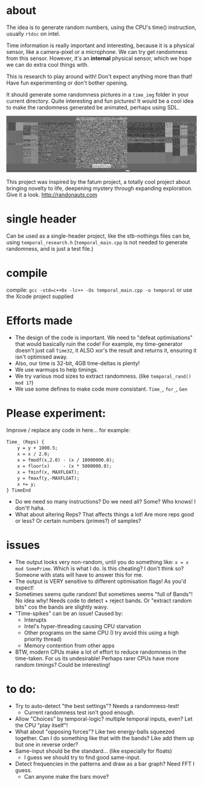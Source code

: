 
# about

The idea is to generate random numbers, using the CPU's time() instruction, usually `rtdsc` on intel.

Time information is really important and interesting, because it is a physical sensor, like a camera-pixel or a microphone. We can try get randomness from this sensor. However, it's an **internal** physical sensor, which we hope we can do extra cool things with.

This is research to play around with! Don't expect anything more than that! Have fun experimenting or don't bother opening.

It should generate some randomness pictures in a `time_img` folder in your current directory. Quite interesting and fun pictures! It would be a cool idea to make the randomness generated be animated, perhaps using SDL.

![Temporal Randomness](screenshot.png)

This project was inspired by the fatum project, a totally cool project about bringing novelty to life, deepening mystery through expanding exploration. Give it a look. http://randonauts.com



# single header   

Can be used as a single-header project, like the stb-nothings files can be, using `temporal_research.h` (`temporal_main.cpp` is not needed to generate randomness, and is just a test file.)
    


# compile

compile: `gcc -std=c++0x -lc++ -Os temporal_main.cpp -o temporal`
or use the Xcode project supplied



# Efforts made

* The design of the code is important. We need to "defeat optimisations" that would basically ruin the code! For example, my time-generator doesn't just call `Time32`, it ALSO xor's the result and returns it, ensuring it isn't optimised away.
* Also, our time is 32-bit, 4GB time-deltas is plenty!
* We use warmups to help timings.
* We try various mod sizes to extract randomness. (like `temporal_rand() mod 17`)
* We use some defines to make code more consistant. `Time_`, `for_`, `Gen`
    

# Please experiment:

Improve / replace any code in here... for example:

    Time_ (Reps) {
        y = y + 1000.5;
        x = x / 2.0;
        x = fmodf(x,2.0) - (x / 10000000.0);
        x = floor(x)     - (x * 5000000.0);
        x = fminf(x, MAXFLOAT);
        y = fmaxf(y,-MAXFLOAT);
        x += y;
    } TimeEnd

* Do we need so many instructions? Do we need all? Some? Who knows! I don't! haha.
* What about altering Reps? That affects things a lot! Are more reps good or less? Or certain numbers (primes?) of samples?



# issues

* The output looks very non-random, until you do something like: `x = x mod SomePrime`. Which is what I do. Is this cheating? I don't think so? Someone with stats will have to answer this for me.
* The output is VERY sensitive to different optimisation flags! As you'd expect!
* Sometimes seems quite random! But sometimes seems "full of Bands"! No idea why! Needs code to detect + reject bands. Or "extract random bits" cos the bands are slightly wavy.
* "Time-spikes" can be an issue! Caused by:
    * Interupts
    * Intel's hyper-threading causing CPU starvation
    * Other programs on the same CPU (I try avoid this using a high priority thread)
    * Memory contention from other apps
* BTW, modern CPUs make a lot of effort to reduce randomness in the time-taken. For us its undesirable! Perhaps rarer CPUs have more random timings? Could be interesting!
    


# to do:

* Try to auto-detect "the best settings"? Needs a randomness-test!
    * Current randomness test isn't good enough.
* Allow "Choices" by temporal-logic? multiple temporal inputs, even? Let the CPU "play itself"!
* What about "opposing forces"? Like two energy-balls squeezed together. Can I do something like that with the bands? Like add them up but one in reverse order?
* Same-input should be the standard... (like especially for floats)
    * I guess we should try to find good same-input.
* Detect frequencies in the patterns and draw as a bar graph? Need FFT I guess.
    * Can anyone make the bars move?
